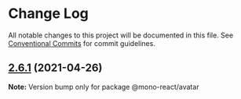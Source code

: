 # Change Log

All notable changes to this project will be documented in this file.
See [Conventional Commits](https://conventionalcommits.org) for commit guidelines.

## [2.6.1](https://github.com/aatifbandey/mono-react/compare/@mono-react/avatar@2.6.0...@mono-react/avatar@2.6.1) (2021-04-26)

**Note:** Version bump only for package @mono-react/avatar
